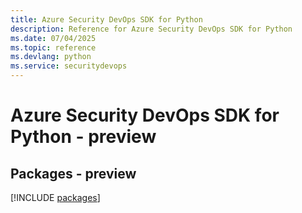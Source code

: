 ```yaml
---
title: Azure Security DevOps SDK for Python
description: Reference for Azure Security DevOps SDK for Python
ms.date: 07/04/2025
ms.topic: reference
ms.devlang: python
ms.service: securitydevops
---
```

# Azure Security DevOps SDK for Python - preview
## Packages - preview
[!INCLUDE [packages](security-devops-index.md)]